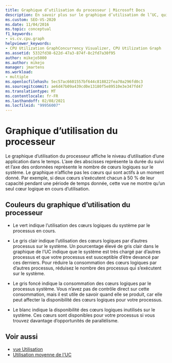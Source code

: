 ```yaml
---
title: Graphique d’utilisation du processeur | Microsoft Docs
description: En savoir plus sur le graphique d’utilisation de l’UC, qui montre le niveau d’utilisation d’une application au fil du temps. L’utilisation est indiquée comme le nombre de cœurs logiques en cours d’utilisation.
ms.custom: SEO-VS-2020
ms.date: 11/04/2016
ms.topic: conceptual
f1_keywords:
- vs.cv.cpu.graph
helpviewer_keywords:
- CPU Utilization GraphConcurrency Visualizer, CPU Utilization Graph
ms.assetid: 5332fd38-622d-47a3-874f-8c2fd7a30f95
author: mikejo5000
ms.author: mikejo
manager: jmartens
ms.workload:
- multiple
ms.openlocfilehash: 5ec57ac6601557bf644c818822fea70a296fd0c3
ms.sourcegitcommit: ae6d47b09a439cd0e13180f5e89510e3e347fd47
ms.translationtype: MT
ms.contentlocale: fr-FR
ms.lasthandoff: 02/08/2021
ms.locfileid: "99956007"
---
```

# <a name="cpu-utilization-graph"></a>Graphique d’utilisation du processeur
Le graphique d’utilisation du processeur affiche le niveau d’utilisation d’une application dans le temps. L’axe des abscisses représente la durée du suivi et l’axe des ordonnées représente le nombre de cœurs logiques sur le système. Le graphique n’affiche pas les cœurs qui sont actifs à un moment donné. Par exemple, si deux cœurs s’exécutent chacun à 50 % de leur capacité pendant une période de temps donnée, cette vue ne montre qu’un seul cœur logique en cours d’utilisation.

## <a name="cpu-utilization-graph-colors"></a>Couleurs du graphique d’utilisation du processeur

- Le vert indique l’utilisation des cœurs logiques du système par le processus en cours.

- Le gris clair indique l’utilisation des cœurs logiques par d’autres processus sur le système. Un pourcentage élevé de gris clair dans le graphique de l’UC indique que le système est très chargé par d’autres processus et que votre processus est susceptible d’être devancé par ces derniers. Pour réduire la consommation des cœurs logiques par d’autres processus, réduisez le nombre des processus qui s’exécutent sur le système.

- Le gris foncé indique la consommation des cœurs logiques par le processus système. Vous n’avez pas de contrôle direct sur cette consommation, mais il est utile de savoir quand elle se produit, car elle peut affecter la disponibilité des cœurs logiques pour votre processus.

- Le blanc indique la disponibilité des cœurs logiques inutilisés sur le système. Ces cœurs sont disponibles pour votre processus si vous trouvez davantage d’opportunités de parallélisme.

## <a name="see-also"></a>Voir aussi
- [vue Utilisation](../profiling/utilization-view.md)
- [Utilisation moyenne de l'UC](../profiling/average-cpu-utilization.md)